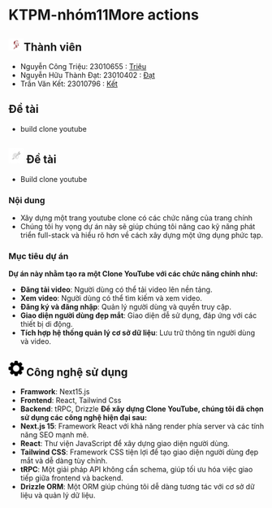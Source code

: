 # KTPM-nhóm11More actions
## <img src="https://github.com/ngtrieu/ktpm/blob/main/logo_people.png" width="30" height="auto" alt="Thành viên">Thành viên
- Nguyễn Công Triệu: 23010655 : [Triệu](https://github.com/ngtrieu)
- Nguyễn Hữu Thành Đạt: 23010402 : [Đạt](https://github.com/datwhite21)
- Trần Văn Kết: 23010796 : [Kết](https://github.com/TVKet2402)
## Đề tài
- build clone youtube
## <img src="https://github.com/ngtrieu/ktpm/blob/main/logo_graphic.png" width="30" height="auto" alt="Thành viên"> Đề tài
- Build clone youtube
### Nội dung
- Xây dựng một trang youtube clone có các chức năng của trang chính
- Chúng tôi hy vọng dự án này sẽ giúp chúng tôi nâng cao kỹ năng phát triển full-stack và hiểu rõ hơn về cách xây dựng một ứng dụng phức tạp.
### Mục tiêu dự án
**Dự án này nhằm tạo ra một Clone YouTube với các chức năng chính như:**
- **Đăng tải video**: Người dùng có thể tải video lên nền tảng.
- **Xem video**: Người dùng có thể tìm kiếm và xem video.
- **Đăng ký và đăng nhập**: Quản lý người dùng và quyền truy cập.
- **Giao diện người dùng đẹp mắt**: Giao diện dễ sử dụng, đáp ứng với các thiết bị di động.
- **Tích hợp hệ thống quản lý cơ sở dữ liệu**: Lưu trữ thông tin người dùng và video.
##  <img src="https://github.com/ngtrieu/ktpm/blob/main/logo_setting.png" width="30" height="auto" alt="Công nghệ sử dụng"> Công nghệ sử dụng
- **Framwork**: Next15.js
- **Frontend**: React, Tailwind Css
- **Backend**: tRPC, Drizzle
**Để xây dựng Clone YouTube, chúng tôi đã chọn sử dụng các công nghệ hiện đại sau:**
- **Next.js 15**: Framework React với khả năng render phía server và các tính năng SEO mạnh mẽ.
- **React**: Thư viện JavaScript để xây dựng giao diện người dùng.
- **Tailwind CSS**: Framework CSS tiện lợi để tạo giao diện người dùng đẹp mắt và dễ dàng tùy chỉnh.
- **tRPC**: Một giải pháp API không cần schema, giúp tối ưu hóa việc giao tiếp giữa frontend và backend.
- **Drizzle ORM**: Một ORM giúp chúng tôi dễ dàng tương tác với cơ sở dữ liệu và quản lý dữ liệu.
